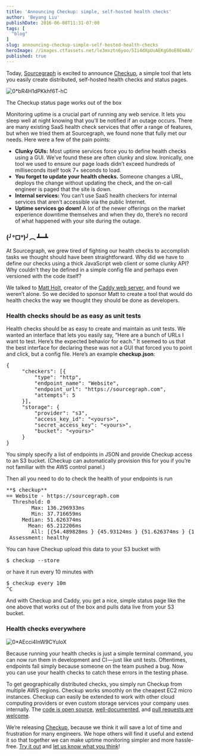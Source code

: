 ```yaml
---
title: 'Announcing Checkup: simple, self-hosted health checks'
author: 'Beyang Liu'
publishDate: 2016-06-08T11:31-07:00
tags: [
  "blog"
]
slug: announcing-checkup-simple-self-hosted-health-checks
heroImage: //images.ctfassets.net/le3mxztn6yoo/5Ii4dXpUuAEKgG0oE0EmA8/fc1630a53930c3cee13dcb41d3a4c69e/0_AEcci4InW9CYuloX.jpg
published: true
---
```




Today, [Sourcegraph](https://sourcegraph.com/) is excited to announce [Checkup](https://sourcegraph.github.io/checkup), a simple tool that lets you easily create distributed, self-hosted health checks and status pages.

![0*bR4H1dPKkhf6T-hC](//images.contentful.com/le3mxztn6yoo/4jSGfFdxpSoQEC844kuOEG/40800810deee24a0b65adf6c0a3edd6c/0_bR4H1dPKkhf6T-hC.png)

The Checkup status page works out of the box

Monitoring uptime is a crucial part of running any web service. It lets you sleep well at night knowing that you’ll be notified if an outage occurs. There are many existing SaaS health check services that offer a range of features, but when we tried them at Sourcegraph, we found none that fully met our needs. Here were a few of the pain points:

*   **Clunky GUIs:** Most uptime services force you to define health checks using a GUI. We’ve found these are often clunky and slow. Ironically, one tool we used to ensure our page loads didn’t exceed hundreds of milliseconds itself took 7+ seconds to load.
*   **You forget to update your health checks.** Someone changes a URL, deploys the change without updating the check, and the on-call engineer is paged that the site is down.
*   **Internal services:** You can’t use SaaS health checkers for internal services that aren’t accessible via the public Internet.
*   **Uptime services go down!** A lot of the newer offerings on the market experience downtime themselves and when they do, there’s no record of what happened with your site during the outage.

### (╯°□°)╯︵ ┻━┻

At Sourcegraph, we grew tired of fighting our health checks to accomplish tasks we thought should have been straightforward. Why did we have to define our checks using a thick JavaScript web client or some clunky API? Why couldn’t they be defined in a simple config file and perhaps even versioned with the code itself?

We talked to [Matt Holt](https://twitter.com/mholt6), creator of the [Caddy web server](https://caddyserver.com), and found we weren’t alone. So we decided to sponsor Matt to create a tool that would do health checks the way we thought they should be done as developers.

### Health checks should be as easy as unit tests

Health checks should be as easy to create and maintain as unit tests. We wanted an interface that lets you easily say, “Here are a bunch of URLs I want to test. Here’s the expected behavior for each.” It seemed to us that the best interface for declaring these was not a GUI that forced you to point and click, but a config file. Here’s an example **checkup.json**:

<pre name="4277" id="4277" class="graf graf--pre graf-after--p">{
     "checkers": [{
         "type": "http",
         "endpoint_name": "Website",
         "endpoint_url": "https://sourcegraph.com",
         "attempts": 5
     }],
     "storage": {
         "provider": "s3",
         "access_key_id": "&lt;yours&gt;",
         "secret_access_key": "&lt;yours&gt;",
         "bucket": "&lt;yours&gt;"
     }
}</pre>

You simply specify a list of endpoints in JSON and provide Checkup access to an S3 bucket. (Checkup can automatically provision this for you if you’re not familiar with the AWS control panel.)

Then all you need to do to check the health of your endpoints is run

<pre name="264c" id="264c" class="graf graf--pre graf-after--p">**$ checkup**
== Website - https://sourcegraph.com
  Threshold: 0
        Max: 136.296933ms
        Min: 37.716659ms
     Median: 51.626374ms
       Mean: 65.212206ms
        All: [{54.489828ms } {45.93124ms } {51.626374ms } {136.296933ms } {37.716659ms }]
 Assessment: healthy</pre>

You can have Checkup upload this data to your S3 bucket with

<pre name="941a" id="941a" class="graf graf--pre graf-after--p">$ checkup --store</pre>

or have it run every 10 minutes with

<pre name="758e" id="758e" class="graf graf--pre graf-after--p">$ checkup every 10m
^C</pre>

And with Checkup and Caddy, you get a nice, simple status page like the one above that works out of the box and pulls data live from your S3 bucket.

### Health checks everywhere

![0*AEcci4InW9CYuloX](//images.contentful.com/le3mxztn6yoo/5Ii4dXpUuAEKgG0oE0EmA8/fc1630a53930c3cee13dcb41d3a4c69e/0_AEcci4InW9CYuloX.jpg)

Because running your health checks is just a simple terminal command, you can now run them in development and CI — just like unit tests. Oftentimes, endpoints fail simply because someone on the team pushed a bug. Now you can use your health checks to catch these errors in the testing phase.

To get geographically distributed checks, you simply run Checkup from multiple AWS regions. Checkup works smoothly on the cheapest EC2 micro instances. Checkup can easily be extended to work with other cloud computing providers or even custom storage services your company uses internally. The [code is open source](https://sourcegraph.com/github.com/sourcegraph/checkup/-/def/GoPackage/github.com/sourcegraph/checkup/-/Checkup), [well-documented](https://godoc.org/github.com/sourcegraph/checkup), and [pull requests are welcome](https://github.com/sourcegraph/checkup).

We’re releasing [Checkup](https://sourcegraph.github.io/checkup/), because we think it will save a lot of time and frustration for many engineers. We hope others will find it useful and extend it so that together we can make uptime monitoring simpler and more hassle-free. [Try it out](https://github.com/sourcegraph/checkup/releases) and [let us know what you think](https://twitter.com/srcgraph)!
